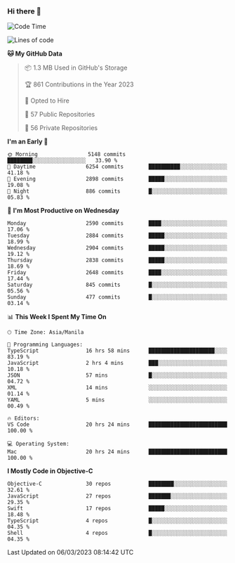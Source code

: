 ### Hi there 👋

<!--START_SECTION:waka-->
![Code Time](http://img.shields.io/badge/Code%20Time-3%2C701%20hrs%2028%20mins-blue)

![Lines of code](https://img.shields.io/badge/From%20Hello%20World%20I%27ve%20Written-28.2%20million%20lines%20of%20code-blue)

**🐱 My GitHub Data** 

> 📦 1.3 MB Used in GitHub's Storage 
 > 
> 🏆 861 Contributions in the Year 2023
 > 
> 💼 Opted to Hire
 > 
> 📜 57 Public Repositories 
 > 
> 🔑 56 Private Repositories 
 > 
**I'm an Early 🐤** 

```text
🌞 Morning                5148 commits        ████████░░░░░░░░░░░░░░░░░   33.90 % 
🌆 Daytime                6254 commits        ██████████░░░░░░░░░░░░░░░   41.18 % 
🌃 Evening                2898 commits        █████░░░░░░░░░░░░░░░░░░░░   19.08 % 
🌙 Night                  886 commits         █░░░░░░░░░░░░░░░░░░░░░░░░   05.83 % 
```
📅 **I'm Most Productive on Wednesday** 

```text
Monday                   2590 commits        ████░░░░░░░░░░░░░░░░░░░░░   17.06 % 
Tuesday                  2884 commits        █████░░░░░░░░░░░░░░░░░░░░   18.99 % 
Wednesday                2904 commits        █████░░░░░░░░░░░░░░░░░░░░   19.12 % 
Thursday                 2838 commits        █████░░░░░░░░░░░░░░░░░░░░   18.69 % 
Friday                   2648 commits        ████░░░░░░░░░░░░░░░░░░░░░   17.44 % 
Saturday                 845 commits         █░░░░░░░░░░░░░░░░░░░░░░░░   05.56 % 
Sunday                   477 commits         █░░░░░░░░░░░░░░░░░░░░░░░░   03.14 % 
```


📊 **This Week I Spent My Time On** 

```text
🕑︎ Time Zone: Asia/Manila

💬 Programming Languages: 
TypeScript               16 hrs 58 mins      █████████████████████░░░░   83.19 % 
JavaScript               2 hrs 4 mins        ███░░░░░░░░░░░░░░░░░░░░░░   10.18 % 
JSON                     57 mins             █░░░░░░░░░░░░░░░░░░░░░░░░   04.72 % 
XML                      14 mins             ░░░░░░░░░░░░░░░░░░░░░░░░░   01.14 % 
YAML                     5 mins              ░░░░░░░░░░░░░░░░░░░░░░░░░   00.49 % 

🔥 Editors: 
VS Code                  20 hrs 24 mins      █████████████████████████   100.00 % 

💻 Operating System: 
Mac                      20 hrs 24 mins      █████████████████████████   100.00 % 
```

**I Mostly Code in Objective-C** 

```text
Objective-C              30 repos            ████████░░░░░░░░░░░░░░░░░   32.61 % 
JavaScript               27 repos            ███████░░░░░░░░░░░░░░░░░░   29.35 % 
Swift                    17 repos            █████░░░░░░░░░░░░░░░░░░░░   18.48 % 
TypeScript               4 repos             █░░░░░░░░░░░░░░░░░░░░░░░░   04.35 % 
Shell                    4 repos             █░░░░░░░░░░░░░░░░░░░░░░░░   04.35 % 
```




 Last Updated on 06/03/2023 08:14:42 UTC
<!--END_SECTION:waka-->


<!--
**rad182/rad182** is a ✨ _special_ ✨ repository because its `README.md` (this file) appears on your GitHub profile.

Here are some ideas to get you started:

- 🔭 I’m currently working on ...
- 🌱 I’m currently learning ...
- 👯 I’m looking to collaborate on ...
- 🤔 I’m looking for help with ...
- 💬 Ask me about ...
- 📫 How to reach me: ...
- 😄 Pronouns: ...
- ⚡ Fun fact: ...
-->
